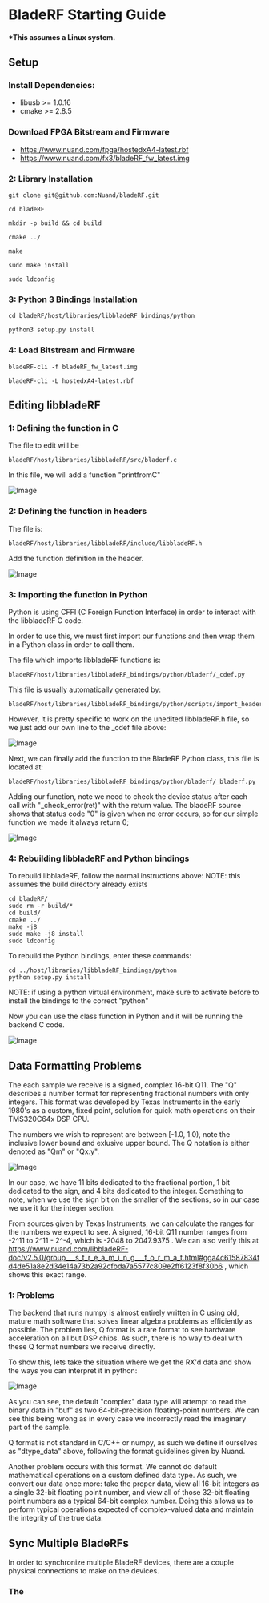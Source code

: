 # BladeRF Starting Guide
#### *This assumes a Linux system.

## Setup
### Install Dependencies:
- libusb >= 1.0.16
- cmake >= 2.8.5

### Download FPGA Bitstream and Firmware
- https://www.nuand.com/fpga/hostedxA4-latest.rbf
- https://www.nuand.com/fx3/bladeRF_fw_latest.img

### 2: Library Installation
~~~
git clone git@github.com:Nuand/bladeRF.git

cd bladeRF

mkdir -p build && cd build

cmake ../

make

sudo make install

sudo ldconfig
~~~

### 3: Python 3 Bindings Installation
~~~
cd bladeRF/host/libraries/libbladeRF_bindings/python

python3 setup.py install
~~~

### 4: Load Bitstream and Firmware
~~~
bladeRF-cli -f bladeRF_fw_latest.img

bladeRF-cli -L hostedxA4-latest.rbf
~~~

## Editing libbladeRF

### 1: Defining the function in C
The file to edit will be
~~~
bladeRF/host/libraries/libbladeRF/src/bladerf.c
~~~

In this file, we will add a function "printfromC"

![Image](images/editingC.png)

### 2: Defining the function in headers
The file is:
~~~
bladeRF/host/libraries/libbladeRF/include/libbladeRF.h
~~~

Add the function definition in the header.

![Image](images/editingheader.png)


### 3: Importing the function in Python
Python is using CFFI (C Foreign Function Interface) in order to interact with the libbladeRF C code.

In order to use this, we must first import our functions and then wrap them in a Python class in order to call them.

The file which imports libbladeRF functions is:
~~~
bladeRF/host/libraries/libbladeRF_bindings/python/bladerf/_cdef.py
~~~

This file is usually automatically generated by:
~~~
bladeRF/host/libraries/libbladeRF_bindings/python/scripts/import_header.py
~~~
However, it is pretty specific to work on the unedited libbladeRF.h file, so we just add our own line to the _cdef file above:

![Image](images/addtocdef.png)


Next, we can finally add the function to the BladeRF Python class, this file is located at:
~~~
bladeRF/host/libraries/libbladeRF_bindings/python/bladerf/_bladerf.py
~~~
Adding our function, note we need to check the device status after each call with "_check_error(ret)" with the return value. The bladeRF source shows that status code "0" is given when no error occurs, so for our simple function we made it always return 0;

![Image](images/editingPython.png)

### 4: Rebuilding libbladeRF and Python bindings
To rebuild libbladeRF, follow the normal instructions above:
NOTE: this assumes the build directory already exists
~~~
cd bladeRF/
sudo rm -r build/*
cd build/
cmake ../
make -j8
sudo make -j8 install
sudo ldconfig
~~~
To rebuild the Python bindings, enter these commands:
~~~
cd ../host/libraries/libbladeRF_bindings/python
python setup.py install
~~~
NOTE: if using a python virtual environment, make sure to activate before to install the bindings to the correct "python"

Now you can use the class function in Python and it will be running the backend C code.

![Image](images/runningpython.png)

## Data Formatting Problems
The each sample we receive is a signed, complex 16-bit Q11. The "Q" describes a number format for representing fractional numbers with only integers. This format was developed by Texas Instruments in the early 1980's as a custom, fixed point, solution for quick math operations on their TMS320C64x DSP CPU. 

The numbers we wish to represent are between [-1.0, 1.0), note the inclusive lower bound and exlusive upper bound. The Q notation is either denoted as "Qm" or "Qx.y".

![Image](images/qnotation.png)

In our case, we have 11 bits dedicated to the fractional portion, 1 bit dedicated to the sign, and 4 bits dedicated to the integer. Something to note, when we use the sign bit on the smaller of the sections, so in our case we use it for the integer section.

From sources given by Texas Instruments, we can calculate the ranges for the numbers we expect to see. A signed, 16-bit Q11 number ranges from -2^11 to 2^11 - 2^-4, which is -2048 to 2047.9375 . We can also verify this at https://www.nuand.com/libbladeRF-doc/v2.5.0/group___s_t_r_e_a_m_i_n_g___f_o_r_m_a_t.html#gga4c61587834fd4de51a8e2d34e14a73b2a92cfbda7a5577c809e2ff6123f8f30b6 , which shows this exact range.

### 1: Problems

The backend that runs numpy is almost entirely written in C using old, mature math software that solves linear algebra problems as efficiently as possible. The problem lies, Q format is a rare format to see hardware acceleration on all but DSP chips. As such, there is no way to deal with these Q format numbers we receive directly.

To show this, lets take the situation where we get the RX'd data and show the ways you can interpret it in python:

![Image](images/properdata.png)

As you can see, the default "complex" data type will attempt to read the binary data in "buf" as two 64-bit-precision floating-point numbers. We can see this being wrong as in every case we incorrectly read the imaginary part of the sample.

Q format is not standard in C/C++ or numpy, as such we define it ourselves as "dtype_data" above, following the format guidelines given by Nuand.

Another problem occurs with this format. We cannot do default mathematical operations on a custom defined data type. As such, we convert our data once more: take the proper data, view all 16-bit integers as a single 32-bit floating point number, and view all of those 32-bit floating point numbers as a typical 64-bit complex number. Doing this allows us to perform typical operations expected of complex-valued data and maintain the integrity of the true data.


## Sync Multiple BladeRFs
In order to synchronize multiple BladeRF devices, there are a couple physical connections to make on the devices.

### The 